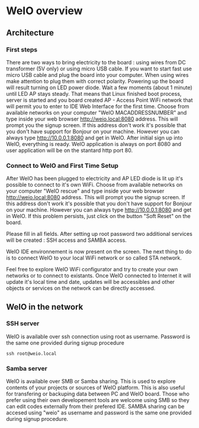 WeIO overview
=============
Architecture
------------
### First steps
There are two ways to bring electricity to the board : using wires from DC transformer (5V only) or using micro USB cable. If you want to start fast use micro USB cable and plug the board into your computer. When using wires make attention to plug them with correct polarity. Powering up the board will result turning on LED power diode. Wait a few moments (about 1 minute) until LED AP stays steady. That means that Linux finished boot process, server is started and you board created AP - Access Point WiFi network that will permit you to enter to IDE Web Interface for the first time.
Choose from available networks on your computer "WeIO MACADDRESSNUMBER" and type inside your web browser http://weio.local:8080 address. This will prompt you the signup screen. If this address don't work it's possible that you don't have support for Bonjour on your machine. However you can always type http://10.0.0.1:8080 and get in WeIO.
After initial sign up into WeIO, everything is ready. WeIO application is always on port 8080 and user application will be on the stantard http port 80.

### Connect to WeIO and First Time Setup
After WeIO has been plugged to electricity and AP LED diode is lit up it's possible to connect to it's own WiFi.
Choose from available networks on your computer "WeIO rescue" and type inside your web browser http://weio.local:8080 address.
This will prompt you the signup screen. If this address don't work it's possible that you don't have support for Bonjour on your machine.
However you can always type http://10.0.0.1:8080 and get in WeIO. If this problem persists, just click on the button "Soft Reset" on the board.

Please fill in all fields. After setting up root password two additional services will be created : SSH access and SAMBA access. 

WeIO IDE environnement is now present on the screen. The next thing to do is to connect WeIO to your local WiFi network or so called STA network.

Feel free to explore WeIO WiFi configurator and try to create your own networks or to connect to existants. Once WeIO connected to Internet it will update it's local time and date, updates will be accessibles and other objects or services on the network can be directly accessed.

WeIO in the network
-------------------
### SSH server
WeIO is available over ssh connection using root as username. Password is the same one provided during signup procedure
```shell
ssh root@weio.local
```
### Samba server
WeIO is available over SMB or Samba sharing. This is used to explore contents of your projects or sources of WeIO platform. This is also  useful for transfering or backuping data between PC and WeIO board. Those who prefer using their own developement tools are welcome using SMB so they can edit codes externally from their prefered IDE.
SAMBA sharing can be accesed using "weio" as username and password is the same one provided during signup procedure.